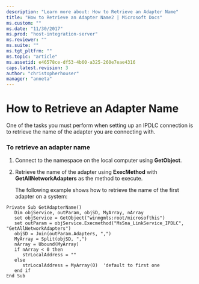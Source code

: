 ```yaml
---
description: "Learn more about: How to Retrieve an Adapter Name"
title: "How to Retrieve an Adapter Name2 | Microsoft Docs"
ms.custom: ""
ms.date: "11/30/2017"
ms.prod: "host-integration-server"
ms.reviewer: ""
ms.suite: ""
ms.tgt_pltfrm: ""
ms.topic: "article"
ms.assetid: e46578ce-df53-4b60-a325-260e7eae4316
caps.latest.revision: 3
author: "christopherhouser"
manager: "anneta"
---
```

# How to Retrieve an Adapter Name
One of the tasks you must perform when setting up an IPDLC connection is to retrieve the name of the adapter you are connecting with.  
  
### To retrieve an adapter name  
  
1. Connect to the namespace on the local computer using **GetObject**.  
  
2. Retrieve the name of the adapter using **ExecMethod** with **GetAllNetworkAdapters** as the method to execute.  
  
   The following example shows how to retrieve the name of the first adapter on a system:  
  
```  
Private Sub GetAdapterName()  
   Dim objService, outParam, objSD, MyArray, nArray  
   set objService = GetObject("winmgmts:root/microsofthis")  
   set outParam = objService.Execmethod("MsSna_LinkService_IPDLC",   
"GetAllNetworkAdapters")  
   objSD = Join(outParam.Adapters, ",")  
   MyArray = Split(objSD, ",")  
   nArray = Ubound(MyArray)  
   if nArray < 0 then  
      strLocalAddress = ""  
   else  
      strLocalAddress = MyArray(0)  'default to first one  
   end if  
End Sub  
  
```
